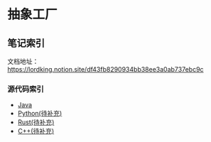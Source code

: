 # 抽象工厂

## 笔记索引

文档地址：https://lordking.notion.site/df43fb8290934bb38ee3a0ab737ebc9c

### 源代码索引

- [Java](./source-codes/java/)
- [Python(待补充)](./source-codes/python/)
- [Rust(待补充)](./source-codes/rust/)
- [C++(待补充)](./source-codes/cpp/)
